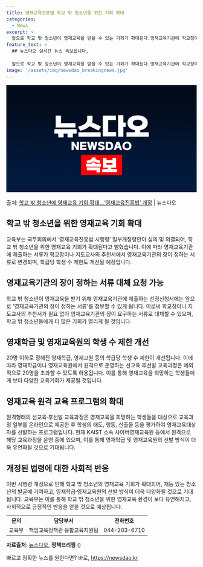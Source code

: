 ```yaml
---
title: 영재교육진흥법 학교 밖 청소년을 위한 기회 확대
categories:
  - News
excerpt: >
  앞으로 학교 밖 청소년이 영재교육을 받을 수 있는 기회가 확대된다.영재교육기관에 학교장이나 지도교사 추천서를…
feature_text: >
  ## 뉴스다오 실시간 뉴스 속보입니다.

  앞으로 학교 밖 청소년이 영재교육을 받을 수 있는 기회가 확대된다.영재교육기관에 학교장이나 지도교사 추천서를…
image: '/assets/img/newsdao_breakingnews.jpg'
---
```


![뉴스다오 속보](/assets/img/newsdao_breakingnews.jpg)

<p>출처: <a href="https://newsdao.kr/2738" rel="dofollow">학교 밖 청소년에 영재교육 기회 확대…‘영재교육진흥법’ 개정</a> | 뉴스다오</p>

<h2 data-ke-size="size26">학교 밖 청소년을 위한 영재교육 기회 확대</h2>
<p data-ke-size="size16">교육부는 국무회의에서 ‘영재교육진흥법 시행령’ 일부개정령안이 심의 및 의결되어, 학교 밖 청소년을 위한 영재교육 기회가 확대된다고 밝혔습니다. 이에 따라 영재교육기관에 제출하는 서류가 학교장이나 지도교사의 추천서에서 영재교육기관의 장이 정하는 서류로 변경되며, 학급당 학생 수 제한도 개선될 예정입니다.</p>

<h2 data-ke-size="size26">영재교육기관의 장이 정하는 서류 대체 요청 가능</h2>
<p data-ke-size="size16">학교 밖 청소년이 영재교육을 받기 위해 영재교육기관에 제출하는 선정신청서에는 앞으로 '영재교육기관의 장이 정하는 서류'를 첨부할 수 있게 됩니다. 이로써 학교장이나 지도교사의 추천서가 필요 없이 영재교육기관의 장이 요구하는 서류로 대체할 수 있으며, 학교 밖 청소년들에게 더 많은 기회가 열리게 될 것입니다.</p>

<h2 data-ke-size="size26">영재학급 및 영재교육원의 학생 수 제한 개선</h2>
<p data-ke-size="size16">20명 이하로 정해진 영재학급, 영재교원 등의 학급당 학생 수 제한이 개선됩니다. 이에 따라 영재학급이나 영재교육원에서 원격으로 운영하는 선교육·후선발 교육과정은 예외적으로 20명을 초과할 수 있도록 허용됩니다. 이를 통해 영재교육을 희망하는 학생들에게 보다 다양한 교육기회가 제공될 것입니다.</p>

<h2 data-ke-size="size26">영재교육 원격 교육 프로그램의 확대</h2>
<p data-ke-size="size16">원격형태의 선교육·후선발 교육과정은 영재교육을 희망하는 학생들을 대상으로 교육과정 일부를 온라인으로 제공한 후 학생의 태도, 행동, 산출물 등을 평가하여 영재교육대상자를 선발하는 프로그램입니다. 현재 KAIST 소속 사이버영재교육원 등에서 원격으로 해당 교육과정을 운영 중에 있으며, 이를 통해 영재학급 및 영재교육원의 선발 방식이 더욱 유연화될 것으로 기대됩니다.</p>

<h2 data-ke-size="size26">개정된 법령에 대한 사회적 반응</h2>
<p data-ke-size="size16">이번 시행령 개정으로 인해 학교 밖 청소년의 영재교육 기회가 확대되어, 재능 있는 청소년의 발굴에 기여하고, 영재학급·영재교육원의 선발 방식이 더욱 다양화될 것으로 기대됩니다. 교육부는 이를 통해 학교 밖 청소년을 위한 영재교육 환경이 보다 유연해지고, 사회적으로 긍정적인 반응을 얻을 것으로 예상됩니다.</p>

<table>
	<tr>
		<td style="text-align: center; height: 17px;"><b>문의</b></td>
		<td style="text-align: center; height: 17px;"><b>담당부서</b></td>
		<td style="text-align: center; height: 17px;"><b>전화번호</b></td>
	</tr>
	<tr>
		<td style="text-align: center; height: 17px;">교육부</td>
		<td style="text-align: center; height: 17px;">책임교육정책관 융합교육지원팀</td>
		<td style="text-align: center; height: 17px;">044-203-6710</td>
	</tr>
</table>
<p data-ke-size="size16"><b>자료출처</b>: <a href="https://newsdao.kr/2738">뉴스다오</a>, <b>정책브리핑</b> ()</p> 

빠르고 정확한 뉴스를 원한다면? 바로, <a href="https://newsdao.kr" rel="dofollow">https://newsdao.kr</a>


    
